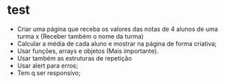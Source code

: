 # test 
- Criar uma página que receba os valores das notas de 4 alunos de uma turma x (Receber também o nome da turma)
- Calcular a média de cada aluno e mostrar na página de forma criativa;
- Usar funções, arrays e objetos (Mais importante).
- Usar também as estruturas de repetição
- Usar alert para erros;
- Tem q ser responsívo;
